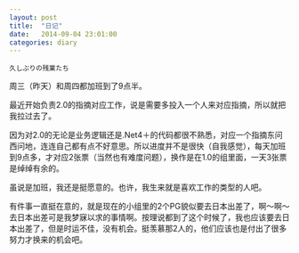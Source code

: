 ```yaml
---
layout: post
title:  "日记"
date:   2014-09-04 23:01:00
categories: diary
---
```

` 久しぶりの残業たち `

周三（昨天）和周四都加班到了9点半。

最近开始负责2.0的指摘对应工作，说是需要多投入一个人来对应指摘，所以就把我拉过去了。

因为对2.0的无论是业务逻辑还是.Net4＋的代码都很不熟悉，对应一个指摘东问西问地，连连自己都有点不好意思。所以进度并不是很快（自我感觉），每天加班到9点多，才对应2张票（当然也有难度问题），换作是在1.0的组里面，一天3张票是绰绰有余的。

虽说是加班，我还是挺愿意的。也许，我生来就是喜欢工作的类型的人吧。

有件事一直挺在意的，就是现在的小组里的2个PG貌似要去日本出差了，啊～啊～去日本出差可是我梦寐以求的事情啊。按理说都到了这个时候了，我也应该要去日本出差了，但是时运不佳，没有机会。挺羡慕那2人的，他们应该也是付出了很多努力才换来的机会吧。
